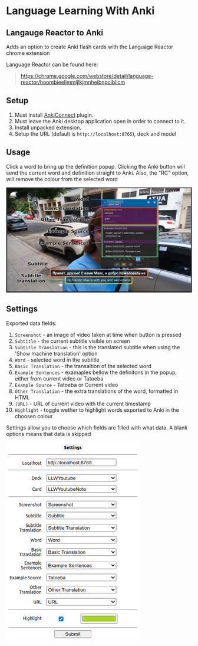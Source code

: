 # Language Learning With Anki

## Langauge Reactor to Anki

Adds an option to create Anki flash cards with the Language Reactor chrome extension

Language Reactor can be found here:
> https://chrome.google.com/webstore/detail/language-reactor/hoombieeljmmljlkjmnheibnpciblicm


## Setup

1) Must install [AnkiConnect](https://ankiweb.net/shared/info/2055492159) plugin.
2) Must leave the Anki desktop application open in order to connect to it.
3) Install unpacked extension.
4) Setup the URL (default is `http://localhost:8765`), deck and model

## Usage

Click a word to bring up the definition popup.
Clicking the Anki button will send the current word and definition straight to Anki.
Also, the "RC" option, will remove the colour from the selected word

![bubble-screenshot](https://raw.githubusercontent.com/ClearlyKyle/Language-Learning-With-Anki/master/screenshots/popup.PNG)

## Settings

Exported data fields:

 1) `Screenshot` - an image of video taken at time when button is pressed
 2) `Subtitle` - the current subtitle visible on screen
 3) `Subtitle Translation` - this is the translated subtitle when using the 'Show machine translation' option
 4) `Word` - selected word in the subtitle
 5) `Basic Translation` - the transaltion of the selected word
 6) `Example Sentences` - examaples bellow the definitons in the popup, either from current video or Tatoeba
 7) `Example Source`  - Tatoeba or Current video
 8) `Other Translation` - the extra translations of the word, formatted in HTML
 9) `(URL)` - URL of current video with the current timestamp
 10) `Highlight` - toggle wether to highlight words exported to Anki in the choosen colour

Settings allow you to choose which fields are filled with what data. A blank options means that data is skipped

![options-screenshot](https://raw.githubusercontent.com/ClearlyKyle/Language-Learning-With-Anki/master/screenshots/settings.PNG)
